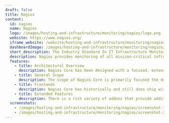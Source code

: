 ```yaml
---
draft: false
title: Nagios
content:
  id: nagios
  name: Nagios
  logo: /images/hosting-and-infrastructure/monitoring/nagios/logo.png
  website: https://www.nagios.org/
  iframe_website: /website/hosting-and-infrastructure/monitoring/nagios
  dashboardImage: /images/hosting-and-infrastructure/monitoring/nagios/screenshot-1.png
  short_description: The Industry Standard In IT Infrastructure Monitoring
  description: Nagios provides monitoring of all mission-critical infrastructure components including applications, services, operating systems, network protocols, systems metrics, and network infrastructure. Hundreds of third-party addons provide for monitoring of virtually all in-house and external applications, services, and systems.
  features:
    - title: Architectural Overview
      description: Nagios Core has been designed with a focused, extensible architecture that is designed for flexibility and scalability. It provides several APIs to allow its feature-set to be easily extended through additional addons. This architecture has proved to be successful and has spawned the creation of thousands of addon projects that extend its core feature set.
    - title: General Scope
      description: The scope of Nagios Core is primarily focused the duties of check scheduling, check execution, check processing, event handling, and alerting. Performing checks, sending notifications, processing performance data, and many other tasks are generally out-of-scope for Nagios Core and are handled by other Nagios projects.
    - title: Frontends
      description: Nagios Core has historically and still does ship with a default CGI interface. The CGIs provide Nagios users with the basic functionality required to view and manage elements that are monitored by Nagios Core. The CGIs have become the standard Nagios Core interface and are often used as an API by many Nagios extensions. Many users deploy additional frontends to customize the look, feel, and functionality of their Nagios UI. Nagios V-Shell is a new frontend that is currently being developed as the official PHP frontend to Nagios Core.
    - title: Extended Features
      description: There is a rich variety of addons that provide additional features that are out-of-scope for Nagios Core itself, including configuration frontends, performance graphing, auto-discovery, and distributed monitoring, among others. These features are implemented in different Nagios projects, which are developed independently and can be found at Nagios Exchange.
  screenshots:
    - /images/hosting-and-infrastructure/monitoring/nagios/screenshot-1.png
    - /images/hosting-and-infrastructure/monitoring/nagios/screenshot-2.png
---
```

